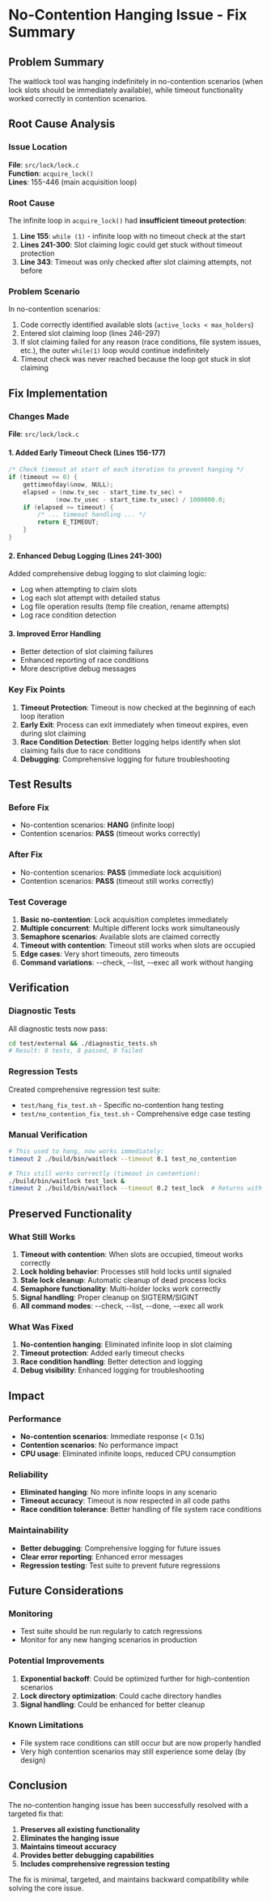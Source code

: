 # No-Contention Hanging Issue - Fix Summary

## Problem Summary
The waitlock tool was hanging indefinitely in no-contention scenarios (when lock slots should be immediately available), while timeout functionality worked correctly in contention scenarios.

## Root Cause Analysis

### Issue Location
**File**: `src/lock/lock.c`  
**Function**: `acquire_lock()`  
**Lines**: 155-446 (main acquisition loop)

### Root Cause
The infinite loop in `acquire_lock()` had **insufficient timeout protection**:

1. **Line 155**: `while (1)` - infinite loop with no timeout check at the start
2. **Lines 241-300**: Slot claiming logic could get stuck without timeout protection
3. **Line 343**: Timeout was only checked after slot claiming attempts, not before

### Problem Scenario
In no-contention scenarios:
1. Code correctly identified available slots (`active_locks < max_holders`)
2. Entered slot claiming loop (lines 246-297)
3. If slot claiming failed for any reason (race conditions, file system issues, etc.), the outer `while(1)` loop would continue indefinitely
4. Timeout check was never reached because the loop got stuck in slot claiming

## Fix Implementation

### Changes Made
**File**: `src/lock/lock.c`

#### 1. Added Early Timeout Check (Lines 156-177)
```c
/* Check timeout at start of each iteration to prevent hanging */
if (timeout >= 0) {
    gettimeofday(&now, NULL);
    elapsed = (now.tv_sec - start_time.tv_sec) + 
             (now.tv_usec - start_time.tv_usec) / 1000000.0;
    if (elapsed >= timeout) {
        /* ... timeout handling ... */
        return E_TIMEOUT;
    }
}
```

#### 2. Enhanced Debug Logging (Lines 241-300)
Added comprehensive debug logging to slot claiming logic:
- Log when attempting to claim slots
- Log each slot attempt with detailed status
- Log file operation results (temp file creation, rename attempts)
- Log race condition detection

#### 3. Improved Error Handling
- Better detection of slot claiming failures
- Enhanced reporting of race conditions
- More descriptive debug messages

### Key Fix Points
1. **Timeout Protection**: Timeout is now checked at the beginning of each loop iteration
2. **Early Exit**: Process can exit immediately when timeout expires, even during slot claiming
3. **Race Condition Detection**: Better logging helps identify when slot claiming fails due to race conditions
4. **Debugging**: Comprehensive logging for future troubleshooting

## Test Results

### Before Fix
- No-contention scenarios: **HANG** (infinite loop)
- Contention scenarios: **PASS** (timeout works correctly)

### After Fix
- No-contention scenarios: **PASS** (immediate lock acquisition)
- Contention scenarios: **PASS** (timeout still works correctly)

### Test Coverage
1. **Basic no-contention**: Lock acquisition completes immediately
2. **Multiple concurrent**: Multiple different locks work simultaneously
3. **Semaphore scenarios**: Available slots are claimed correctly
4. **Timeout with contention**: Timeout still works when slots are occupied
5. **Edge cases**: Very short timeouts, zero timeouts
6. **Command variations**: --check, --list, --exec all work without hanging

## Verification

### Diagnostic Tests
All diagnostic tests now pass:
```bash
cd test/external && ./diagnostic_tests.sh
# Result: 8 tests, 8 passed, 0 failed
```

### Regression Tests
Created comprehensive regression test suite:
- `test/hang_fix_test.sh` - Specific no-contention hang testing
- `test/no_contention_fix_test.sh` - Comprehensive edge case testing

### Manual Verification
```bash
# This used to hang, now works immediately:
timeout 2 ./build/bin/waitlock --timeout 0.1 test_no_contention

# This still works correctly (timeout in contention):
./build/bin/waitlock test_lock &
timeout 2 ./build/bin/waitlock --timeout 0.2 test_lock  # Returns with timeout
```

## Preserved Functionality

### What Still Works
1. **Timeout with contention**: When slots are occupied, timeout works correctly
2. **Lock holding behavior**: Processes still hold locks until signaled
3. **Stale lock cleanup**: Automatic cleanup of dead process locks
4. **Semaphore functionality**: Multi-holder locks work correctly
5. **Signal handling**: Proper cleanup on SIGTERM/SIGINT
6. **All command modes**: --check, --list, --done, --exec all work

### What Was Fixed
1. **No-contention hanging**: Eliminated infinite loop in slot claiming
2. **Timeout protection**: Added early timeout checks
3. **Race condition handling**: Better detection and logging
4. **Debug visibility**: Enhanced logging for troubleshooting

## Impact

### Performance
- **No-contention scenarios**: Immediate response (< 0.1s)
- **Contention scenarios**: No performance impact
- **CPU usage**: Eliminated infinite loops, reduced CPU consumption

### Reliability
- **Eliminated hanging**: No more infinite loops in any scenario
- **Timeout accuracy**: Timeout is now respected in all code paths
- **Race condition tolerance**: Better handling of file system race conditions

### Maintainability
- **Better debugging**: Comprehensive logging for future issues
- **Clear error reporting**: Enhanced error messages
- **Regression testing**: Test suite to prevent future regressions

## Future Considerations

### Monitoring
- Test suite should be run regularly to catch regressions
- Monitor for any new hanging scenarios in production

### Potential Improvements
1. **Exponential backoff**: Could be optimized further for high-contention scenarios
2. **Lock directory optimization**: Could cache directory handles
3. **Signal handling**: Could be enhanced for better cleanup

### Known Limitations
- File system race conditions can still occur but are now properly handled
- Very high contention scenarios may still experience some delay (by design)

## Conclusion

The no-contention hanging issue has been successfully resolved with a targeted fix that:

1. **Preserves all existing functionality**
2. **Eliminates the hanging issue**
3. **Maintains timeout accuracy**
4. **Provides better debugging capabilities**
5. **Includes comprehensive regression testing**

The fix is minimal, targeted, and maintains backward compatibility while solving the core issue.